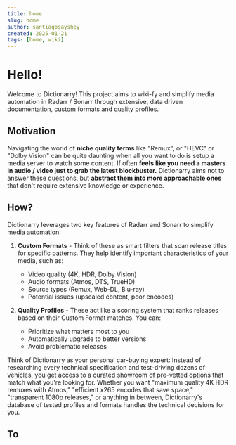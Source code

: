 ```yaml
---
title: home
slug: home
author: santiagosayshey
created: 2025-01-21
tags: [home, wiki]
---
```

# Hello!

Welcome to Dictionarry! This project aims to wiki-fy and simplify media automation in Radarr / Sonarr through extensive, data driven documentation, custom formats and quality profiles.

## Motivation

Navigating the world of **niche quality terms** like "Remux", or "HEVC" or "Dolby Vision" can be quite daunting when all you want to do is setup a media server to watch some content. If often **feels like you need a masters in audio / video just to grab the latest blockbuster.** Dictionarry aims not to answer these questions, but **abstract them into more approachable ones** that don't require extensive knowledge or experience. 

## How?

Dictionarry leverages two key features of Radarr and Sonarr to simplify media automation:

1. **Custom Formats** - Think of these as smart filters that scan release titles for specific patterns. They help identify important characteristics of your media, such as:
   - Video quality (4K, HDR, Dolby Vision)
   - Audio formats (Atmos, DTS, TrueHD)
   - Source types (Remux, Web-DL, Blu-ray)
   - Potential issues (upscaled content, poor encodes)

2. **Quality Profiles** - These act like a scoring system that ranks releases based on their Custom Format matches. You can:
   - Prioritize what matters most to you
   - Automatically upgrade to better versions
   - Avoid problematic releases

Think of Dictionarry as your personal car-buying expert: Instead of researching every technical specification and test-driving dozens of vehicles, you get access to a curated showroom of pre-vetted options that match what you're looking for. Whether you want "maximum quality 4K HDR remuxes with Atmos," "efficient x265 encodes that save space," "transparent 1080p releases," or anything in between, Dictionarry's database of tested profiles and formats handles the technical decisions for you.

## To